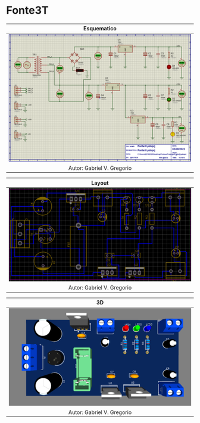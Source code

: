# Fonte3T

|Esquematico|
|:----:|
|![Esquematico](https://github.com/gbss31/Fonte3T/blob/main/Esquematico.PNG)|
|Autor: Gabriel V. Gregorio|



|Layout|
|:---:|
|![Layout](https://github.com/gbss31/Fonte3T/blob/main/PCB-Layout.PNG)|
|Autor: Gabriel V. Gregorio|



|3D|
|:---:|
|![3D](https://github.com/gbss31/Fonte3T/blob/main/3D.PNG)|
|Autor: Gabriel V. Gregorio|
